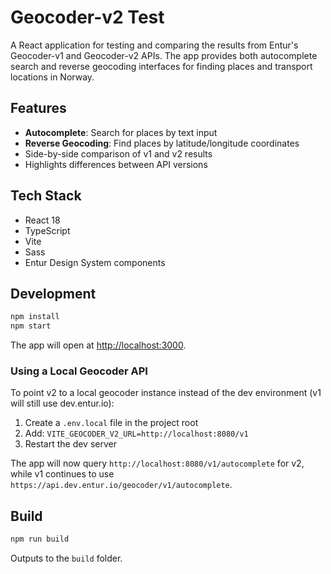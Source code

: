 # Geocoder-v2 Test

A React application for testing and comparing the results from Entur's Geocoder-v1 and Geocoder-v2 APIs. The app provides both autocomplete search and reverse geocoding interfaces for finding places and transport locations in Norway.

## Features

- **Autocomplete**: Search for places by text input
- **Reverse Geocoding**: Find places by latitude/longitude coordinates
- Side-by-side comparison of v1 and v2 results
- Highlights differences between API versions

## Tech Stack

- React 18
- TypeScript
- Vite
- Sass
- Entur Design System components

## Development

```bash
npm install
npm start
```

The app will open at [http://localhost:3000](http://localhost:3000).

### Using a Local Geocoder API

To point v2 to a local geocoder instance instead of the dev environment (v1 will still use dev.entur.io):

1. Create a `.env.local` file in the project root
2. Add: `VITE_GEOCODER_V2_URL=http://localhost:8080/v1`
3. Restart the dev server

The app will now query `http://localhost:8080/v1/autocomplete` for v2, while v1 continues to use `https://api.dev.entur.io/geocoder/v1/autocomplete`.

## Build

```bash
npm run build
```

Outputs to the `build` folder.

